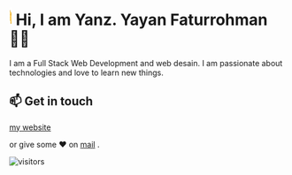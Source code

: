 
# <img src="https://raw.githubusercontent.com/ABSphreak/ABSphreak/master/gifs/Hi.gif" height="32px" width="5px"> Hi, I am Yanz. Yayan Faturrohman 👨‍💻

I am a Full Stack Web Development and web desain. I am passionate about technologies and love to learn new things.


## 📫 Get in touch
<a href="http://yanz.my.id">my website</a>


 or give some ♥ on [mail](mailto:yayanfathurohman20@gmail.com) .



![visitors](https://visitor-badge.glitch.me/badge?page_id=adnanazmee/adnanazmee)


 


